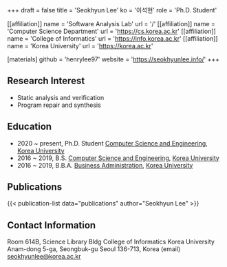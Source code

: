 +++
draft = false
title = 'Seokhyun Lee'
ko = '이석현'
role = 'Ph.D. Student'

[[affiliation]]
name = 'Software Analysis Lab'
url = '/'
[[affiliation]]
name = 'Computer Science Department'
url = 'https://cs.korea.ac.kr'
[[affiliation]]
name = 'College of Informatics'
url = 'https://info.korea.ac.kr'
[[affiliation]]
name = 'Korea University'
url = 'https://korea.ac.kr'

[materials]
github = 'henrylee97'
website = 'https://seokhyunlee.info/'
+++

## Research Interest
- Static analysis and verification
- Program repair and synthesis

## Education

- 2020 ~ present, Ph.D. Student [Computer Science and Engineering](https://cs.korea.ac.kr/), [Korea University](https://korea.ac.kr/)
- 2016 ~ 2019, B.S. [Computer Science and Engineering](https://cs.korea.ac.kr/), [Korea University](https://korea.ac.kr/)
- 2016 ~ 2019, B.B.A. [Business Administration](https://biz.korea.ac.kr/), [Korea University](https://korea.ac.kr/)

## Publications

{{< publication-list data="publications" author="Seokhyun Lee" >}}

## Contact Information
Room 614B, Science Library Bldg
College of Informatics
Korea University
Anam-dong 5-ga, Seongbuk-gu
Seoul 136-713, Korea
(email) seokhyunlee@korea.ac.kr

